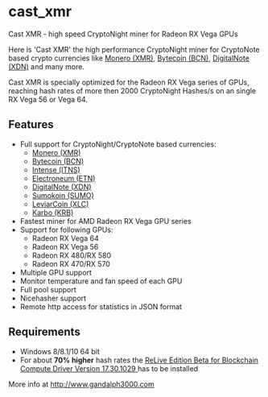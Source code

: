 # cast_xmr

Cast XMR - high speed CryptoNight miner for Radeon RX Vega GPUs

Here is 'Cast XMR' the high performance CryptoNight miner for CryptoNote based crypto currencies like [Monero (XMR)](https://getmonero.org/), [Bytecoin (BCN)](https://bytecoin.org), [DigitalNote (XDN)](http://digitalnote.org) and many more. 

Cast XMR is specially optimized for the Radeon RX Vega series of GPUs, reaching hash rates of more then 2000 CryptoNight Hashes/s on an single RX Vega 56 or Vega 64.


## Features

- Full support for CryptoNight/CryptoNote based currencies:
	- [Monero (XMR)](https://getmonero.org)
	- [Bytecoin (BCN)](https://bytecoin.org)
	- [Intense (ITNS)](https://intensecoin.com)
	- [Electroneum (ETN)](https://electroneum.com)
	- [DigitalNote (XDN)](http://digitalnote.org)
	- [Sumokoin (SUMO)](https://www.sumokoin.org)
	- [LeviarCoin (XLC)](https://leviarcoin.org)
	- [Karbo (KRB)](https://karbo.io)
- Fastest miner for AMD Radeon RX Vega GPU series
- Support for following GPUs:
	- Radeon RX Vega 64 
	- Radeon RX Vega 56
	- Radeon RX 480/RX 580 
	- Radeon RX 470/RX 570 
- Multiple GPU support
- Monitor temperature and fan speed of each GPU
- Full pool support
- Nicehasher support
- Remote http access for statistics in JSON format 

## Requirements

- Windows 8/8.1/10 64 bit
- For about **70% higher** hash rates the [ReLive Edition Beta for Blockchain Compute Driver Version 17.30.1029 ](http://support.amd.com/en-us/kb-articles/Pages/Radeon-Software-Crimson-ReLive-Edition-Beta-for-Blockchain-Compute-Release-Notes.aspx) has to be installed


More info at http://www.gandalph3000.com


